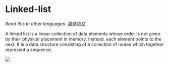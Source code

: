 # Linked-list

_Read this in other languages:_
[_简体中文_](README.zh-CN.md)

A linked list is a linear collection of data elements whose order is not given by their physical placement in memory. Instead, each element points to the next. It is a data structure consisting of a collection of nodes which together represent a sequence.

![](https://gitee.com/geekhall/pic/raw/main/img/20211105123830.png)

